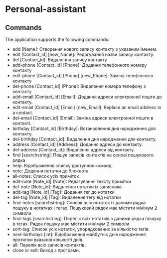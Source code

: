 # Personal-assistant

## Commands

The application supports the following commands:

- add [Name]: Створення нового запису контакту з указаним іменем.
- edit [Contact_id] [new_Name]: Редагування назви запису контакту.
- del [Contact_id]: Видалення запису контакту
- add-phone [Contact_id] [Phone]: Додання телефонного номеру контакту
- edit-phone [Contact_id] [Phone] [new_Phone]: Заміна телефонного контакту
- del-phone [Contact_id] [Phone]: Видалення номера телефону з контакту
- add-email [Contact_id] [Email]: Додання адреси електронної пошти до контакту.
- edit-email [Contact_id] [Email] [new_Email]: Replace an email address in a contact.
- del-email [Contact_id] [Email]: Заміна адреси електронної пошти в контакті.
- birthday [Contact_id] [Birthday]: Встановлення дня народження для контакту.
- del-birthday [Contact_id]: Видалення дня народження для контакту.
- address [Contact_id] [Address]: Додання адреси до контакту.
- del-address [Contact_id]: Видалення адреси від контакту.
- find [searchstring]: Пошук записів контактів на основі пошукового рядка
- help: Відображення списку доступних команд.
- note: Додання нотатки до блокнота
- all-notes: Список усіх приміток
- edit-note [Note_id] [Note]: Редагування тексту примітки
- del-note [Note_id]: Видалення нотатки із записника
- add-tag [Note_id] [Tag]: Додання тег до нотатки
- del-tag [Note_id] [Tag]: Видалення тегу від нотатки
- find-notes [searchstring]: Список всіх нотаток із даними рядка пошуку в нотатках і тегах. Пошуковий рядок має містити мінімум 2 символи
- find-tags [searchstring]: Перелік всіх нотатків з даними рядка пошуку в тегах. Рядок пошуку має містити мінімум 2 символи
- sort-tag: Список усіх нотаток, упорядкованих за кількістю тегів
- next-birthdays [int]: Відображення майбутніх днів народження протягом вказаної кількості днів.
- all: Перелік всіх записів контактів.
- close or exit: Виход з програми.
